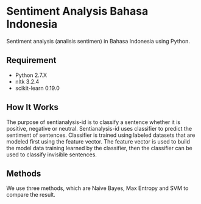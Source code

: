 # Sentiment Analysis Bahasa Indonesia

Sentiment analysis (analisis sentimen) in Bahasa Indonesia using Python.

## Requirement
* Python 2.7.X
* nltk 3.2.4
* scikit-learn 0.19.0

## How It Works
The purpose of sentianalysis-id is to classify a sentence whether it is positive, negative or neutral. Sentianalysis-id uses classifier to predict the sentiment of sentences. Classifier is trained using labeled datasets that are modeled first using the feature vector. The feature vector is used to build the model data training learned by the classifier, then the classifier can be used to classify invisible sentences.

## Methods
We use three methods, which are Naive Bayes, Max Entropy and SVM to compare the result.